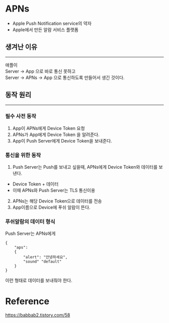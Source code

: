 # APNs
- Apple Push Notification service의 약자
- Apple에서 만든 알람 서비스 플랫폼

## 생겨난 이유
---
애플이   
Server -> App 으로 바로 통신 못하고  
Server -> APNs -> App 으로 통신하도록 만들어서 생긴 것이다.

## 동작 원리
--- 
### 필수 사전 동작
1. App이 APNs에게 Device Token 요청
2. APNs가 App에게 Device Token 을 알려준다.
3. App이 Push Server에게 Device Token을 보내준다.  

### 통신을 위한 동작
1. Push Server는 Push를 보내고 싶을때, APNs에게 Device Token와 데이터를 보낸다.  
- Device Token + 데이터
- 이때 APNs와 Push Server는 TLS 통신이용
2. APNs는 해당 Device Token으로 데이터를 전송
3. App이름으로 Device에 푸쉬 알람이 뜬다.  

### 푸쉬알람의 데이터 형식
Push Server는 APNs에게
~~~
{
    "aps":
    {
        "alert": "안녕하세요",
        "sound" "default"
    }
}
~~~
이런 형태로 데이터를 보내줘야 한다.  

# Reference
https://babbab2.tistory.com/58  
